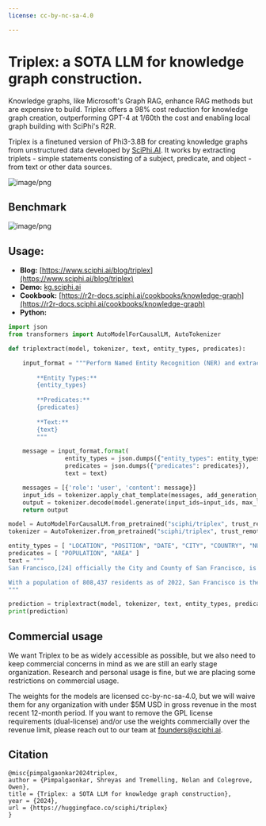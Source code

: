```yaml
---
license: cc-by-nc-sa-4.0

---
```


# Triplex: a SOTA LLM for knowledge graph construction.

Knowledge graphs, like Microsoft's Graph RAG, enhance RAG methods but are expensive to build. Triplex offers a 98% cost reduction for knowledge graph creation, outperforming GPT-4 at 1/60th the cost and enabling local graph building with SciPhi's R2R.

Triplex is a finetuned version of Phi3-3.8B for creating knowledge graphs from unstructured data developed by [SciPhi.AI](https://www.sciphi.ai). It works by extracting triplets - simple statements consisting of a subject, predicate, and object - from text or other data sources. 

![image/png](https://cdn-uploads.huggingface.co/production/uploads/668d8d7a2413acbd544530d1/kcUC5FDEoziMSEcjVHQ3-.png)

## Benchmark

![image/png](https://cdn-uploads.huggingface.co/production/uploads/668d8d7a2413acbd544530d1/xsZ2UPZE5mnTFvgAsQwtl.png)

## Usage:


- **Blog:** [https://www.sciphi.ai/blog/triplex](https://www.sciphi.ai/blog/triplex)
- **Demo:** [kg.sciphi.ai](https://kg.sciphi.ai)
- **Cookbook:** [https://r2r-docs.sciphi.ai/cookbooks/knowledge-graph](https://r2r-docs.sciphi.ai/cookbooks/knowledge-graph)
- **Python:**

```python
import json
from transformers import AutoModelForCausalLM, AutoTokenizer

def triplextract(model, tokenizer, text, entity_types, predicates):

    input_format = """Perform Named Entity Recognition (NER) and extract knowledge graph triplets from the text. NER identifies named entities of given entity types, and triple extraction identifies relationships between entities using specified predicates.
      
        **Entity Types:**
        {entity_types}
        
        **Predicates:**
        {predicates}
        
        **Text:**
        {text}
        """

    message = input_format.format(
                entity_types = json.dumps({"entity_types": entity_types}),
                predicates = json.dumps({"predicates": predicates}),
                text = text)

    messages = [{'role': 'user', 'content': message}]
    input_ids = tokenizer.apply_chat_template(messages, add_generation_prompt = True, return_tensors="pt").to("cuda")
    output = tokenizer.decode(model.generate(input_ids=input_ids, max_length=2048)[0], skip_special_tokens=True)
    return output

model = AutoModelForCausalLM.from_pretrained("sciphi/triplex", trust_remote_code=True).to('cuda').eval()
tokenizer = AutoTokenizer.from_pretrained("sciphi/triplex", trust_remote_code=True)

entity_types = [ "LOCATION", "POSITION", "DATE", "CITY", "COUNTRY", "NUMBER" ]
predicates = [ "POPULATION", "AREA" ]
text = """
San Francisco,[24] officially the City and County of San Francisco, is a commercial, financial, and cultural center in Northern California. 

With a population of 808,437 residents as of 2022, San Francisco is the fourth most populous city in the U.S. state of California behind Los Angeles, San Diego, and San Jose.
"""

prediction = triplextract(model, tokenizer, text, entity_types, predicates)
print(prediction)


```

## Commercial usage
We want Triplex to be as widely accessible as possible, but we also need to keep commercial concerns in mind as we are still an early stage organization. Research and personal usage is fine, but we are placing some restrictions on commercial usage.

The weights for the models are licensed cc-by-nc-sa-4.0, but we will waive them for any organization with under $5M USD in gross revenue in the most recent 12-month period. If you want to remove the GPL license requirements (dual-license) and/or use the weights commercially over the revenue limit, please reach out to our team at founders@sciphi.ai.

## Citation

```
@misc{pimpalgaonkar2024triplex,
author = {Pimpalgaonkar, Shreyas and Tremelling, Nolan and Colegrove, Owen},
title = {Triplex: a SOTA LLM for knowledge graph construction},
year = {2024},
url = {https://huggingface.co/sciphi/triplex}
}
```
